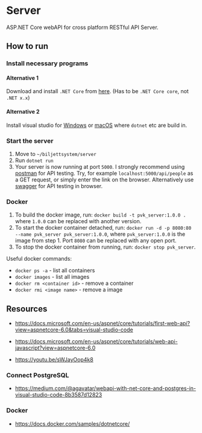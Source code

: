 # Server
ASP.NET Core webAPI for cross platform RESTful API Server.

## How to run
### Install necessary programs
#### Alternative 1
Download and install `.NET Core` from [here](https://dotnet.microsoft.com/en-us/download/dotnet). (Has to be `.NET Core core`, not `.NET x.x`)

#### Alternative 2
Install visual studio for [Windows](https://visualstudio.microsoft.com/vs/) or [macOS](https://visualstudio.microsoft.com/vs/mac/) where `dotnet` etc are build in.

### Start the server
1. Move to `~/biljettsystem/server`
1. Run `dotnet run`
1. Your server is now running at port `5000`. I strongly recommend using [postman](https://www.postman.com/downloads/) for API testing. Try, for example `localhost:5000/api/people` as a GET request, or simply enter the link on the browser. Alternatively use [swagger](https://localhost:5000/swagger) for API testing in browser.

### Docker
1. To build the docker image, run: `docker build -t pvk_server:1.0.0 .` where `1.0.0` can be replaced with another version.
1. To start the docker container detached, run: `docker run -d -p 8080:80 --name pvk_server pvk_server:1.0.0`, where `pvk_server:1.0.0` is the image from step 1. Port `8080` can be replaced with any open port.
1. To stop the docker container from running, run: `docker stop pvk_server`.

Useful docker commands:
* `docker ps -a` - list all containers
* `docker images` - list all images
* `docker rm <container id>` - remove a container
* `docker rmi <image name>` - remove a image

## Resources
* https://docs.microsoft.com/en-us/aspnet/core/tutorials/first-web-api?view=aspnetcore-6.0&tabs=visual-studio-code

* https://docs.microsoft.com/en-us/aspnet/core/tutorials/web-api-javascript?view=aspnetcore-6.0

* https://youtu.be/sWJayOop4k8

### Connect PostgreSQL
* https://medium.com/@agavatar/webapi-with-net-core-and-postgres-in-visual-studio-code-8b3587d12823

### Docker
* https://docs.docker.com/samples/dotnetcore/
